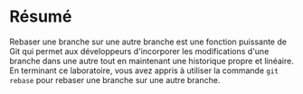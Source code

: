 # Résumé

Rebaser une branche sur une autre branche est une fonction puissante de Git qui permet aux développeurs d'incorporer les modifications d'une branche dans une autre tout en maintenant une historique propre et linéaire. En terminant ce laboratoire, vous avez appris à utiliser la commande `git rebase` pour rebaser une branche sur une autre branche.
